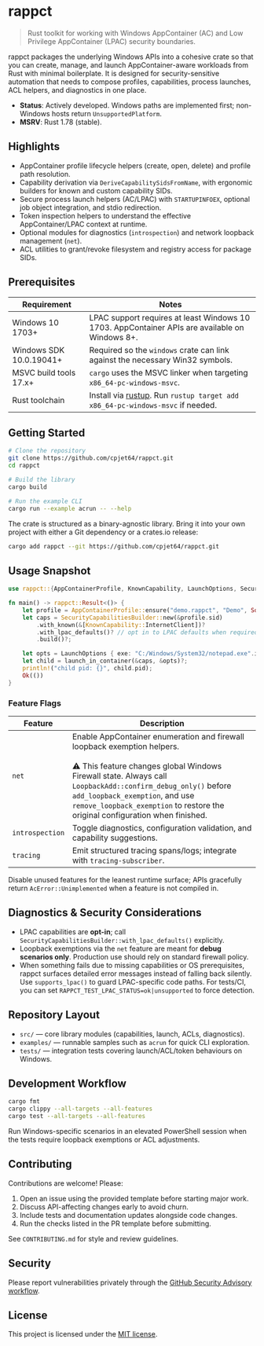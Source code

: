 # rappct

> Rust toolkit for working with Windows AppContainer (AC) and Low Privilege AppContainer (LPAC) security boundaries.

rappct packages the underlying Windows APIs into a cohesive crate so that you can create, manage, and launch
AppContainer-aware workloads from Rust with minimal boilerplate. It is designed for security-sensitive automation
that needs to compose profiles, capabilities, process launches, ACL helpers, and diagnostics in one place.

- **Status**: Actively developed. Windows paths are implemented first; non-Windows hosts return `UnsupportedPlatform`.
- **MSRV**: Rust 1.78 (stable).

## Highlights

- AppContainer profile lifecycle helpers (create, open, delete) and profile path resolution.
- Capability derivation via `DeriveCapabilitySidsFromName`, with ergonomic builders for known and custom capability SIDs.
- Secure process launch helpers (AC/LPAC) with `STARTUPINFOEX`, optional job object integration, and stdio redirection.
- Token inspection helpers to understand the effective AppContainer/LPAC context at runtime.
- Optional modules for diagnostics (`introspection`) and network loopback management (`net`).
- ACL utilities to grant/revoke filesystem and registry access for package SIDs.

## Prerequisites

| Requirement | Notes |
|-------------|-------|
| Windows 10 1703+ | LPAC support requires at least Windows 10 1703. AppContainer APIs are available on Windows 8+. |
| Windows SDK 10.0.19041+ | Required so the `windows` crate can link against the necessary Win32 symbols. |
| MSVC build tools 17.x+ | `cargo` uses the MSVC linker when targeting `x86_64-pc-windows-msvc`. |
| Rust toolchain | Install via [rustup](https://rustup.rs). Run `rustup target add x86_64-pc-windows-msvc` if needed. |

## Getting Started

```bash
# Clone the repository
git clone https://github.com/cpjet64/rappct.git
cd rappct

# Build the library
cargo build

# Run the example CLI
cargo run --example acrun -- --help
```

The crate is structured as a binary-agnostic library. Bring it into your own project with either a Git dependency or a
crates.io release:

```bash
cargo add rappct --git https://github.com/cpjet64/rappct.git
```

## Usage Snapshot

```rust
use rappct::{AppContainerProfile, KnownCapability, LaunchOptions, SecurityCapabilitiesBuilder, launch_in_container};

fn main() -> rappct::Result<()> {
    let profile = AppContainerProfile::ensure("demo.rappct", "Demo", Some("rappct example"))?;
    let caps = SecurityCapabilitiesBuilder::new(&profile.sid)
        .with_known(&[KnownCapability::InternetClient])?
        .with_lpac_defaults()? // opt in to LPAC defaults when required
        .build()?;

    let opts = LaunchOptions { exe: "C:/Windows/System32/notepad.exe".into(), ..Default::default() };
    let child = launch_in_container(&caps, &opts)?;
    println!("child pid: {}", child.pid);
    Ok(())
}
```

### Feature Flags

| Feature | Description |
|---------|-------------|
| `net` | Enable AppContainer enumeration and firewall loopback exemption helpers.<br><br>⚠️ This feature changes global Windows Firewall state. Always call `LoopbackAdd::confirm_debug_only()` before `add_loopback_exemption`, and use `remove_loopback_exemption` to restore the original configuration when finished. |
| `introspection` | Toggle diagnostics, configuration validation, and capability suggestions. |
| `tracing` | Emit structured tracing spans/logs; integrate with `tracing-subscriber`. |

Disable unused features for the leanest runtime surface; APIs gracefully return `AcError::Unimplemented` when a
feature is not compiled in.

## Diagnostics & Security Considerations

- LPAC capabilities are **opt-in**; call `SecurityCapabilitiesBuilder::with_lpac_defaults()` explicitly.
- Loopback exemptions via the `net` feature are meant for **debug scenarios only**. Production use should rely on
  standard firewall policy.
- When something fails due to missing capabilities or OS prerequisites, rappct surfaces detailed error messages instead
  of falling back silently. Use `supports_lpac()` to guard LPAC-specific code paths.
  For tests/CI, you can set `RAPPCT_TEST_LPAC_STATUS=ok|unsupported` to force detection.

## Repository Layout

- `src/` &mdash; core library modules (capabilities, launch, ACLs, diagnostics).
- `examples/` &mdash; runnable samples such as `acrun` for quick CLI exploration.
- `tests/` &mdash; integration tests covering launch/ACL/token behaviours on Windows.

## Development Workflow

```bash
cargo fmt
cargo clippy --all-targets --all-features
cargo test --all-targets --all-features
```

Run Windows-specific scenarios in an elevated PowerShell session when the tests require loopback exemptions or ACL
adjustments.

## Contributing

Contributions are welcome! Please:

1. Open an issue using the provided template before starting major work.
2. Discuss API-affecting changes early to avoid churn.
3. Include tests and documentation updates alongside code changes.
4. Run the checks listed in the PR template before submitting.

See `CONTRIBUTING.md` for style and review guidelines.

## Security

Please report vulnerabilities privately through the [GitHub Security Advisory workflow](https://github.com/cpjet64/rappct/security/policy).

## License

This project is licensed under the [MIT license](LICENSE).
